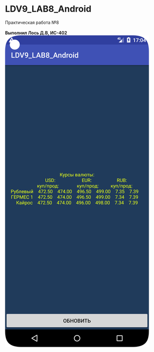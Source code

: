 # LDV9_LAB8_Android
Практическая работа №8 <br />
<br />
**Выполнил Лось Д.В, ИС-402**
<br />
![Screenshot](screenshot.png)
